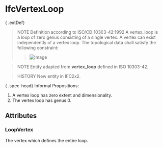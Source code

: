 # IfcVertexLoop

{ .extDef}
> NOTE  Definition according to ISO/CD 10303-42:1992
> A vertex_loop is a loop of zero genus consisting of a single vertex. A vertex can exist independently of a vertex loop. The topological data shall satisfy the following constraint:
>> ![Image](../../../../figures/ifcvertexloop-math1.gif)


>
> NOTE  Entity adapted from **vertex_loop** defined in ISO 10303-42.

> HISTORY  New entity in IFC2x2.

{ .spec-head}
Informal Propositions:

1. A vertex loop has zero extent and dimensionality.
2. The vertex loop has genus 0.

## Attributes

### LoopVertex
The vertex which defines the entire loop.
